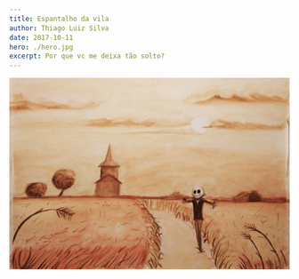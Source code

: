 ```yaml
---
title: Espantalho da vila
author: Thiago Luiz Silva
date: 2017-10-11
hero: ./hero.jpg
excerpt: Por que vc me deixa tão solto?
---
```



<div className="Image__Small">
  <img
    src="./2017-10-11-espantalho.jpeg"
    title="O espantalho"
    alt="Um espantalho numa plantação"
  />
</div>
